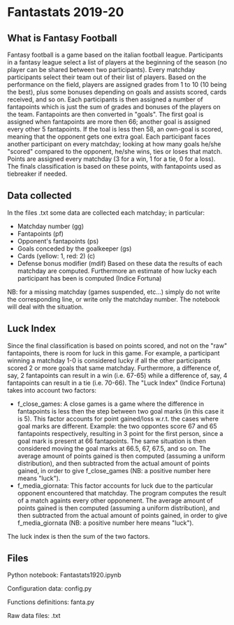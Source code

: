 # Fantastats 2019-20

## What is Fantasy Football
Fantasy football is a game based on the italian football league. Participants in a fantasy league select a list of players at the beginning of the season (no player can be shared between two participants). Every matchday participants select their team out of their list of players. Based on the performance on the field, players are assigned grades from 1 to 10 (10 being the best), plus some bonuses depending on goals and assists scored, cards received, and so on. Each participants is then assigned a number of fantapoints which is just the sum of grades and bonuses of the players on the team. Fantapoints are then converted in "goals". The first goal is assigned when fantapoints are more then 66; another goal is assigned every other 5 fantapoints. If the toal is less then 58, an own-goal is scored, meaning that the opponent gets one extra goal.
Each participant faces another participant on every matchday; looking at how many goals he/she "scored" compared to the opponent, he/she wins, ties or loses that match. Points are assigned every matchday (3 for a win, 1 for a tie, 0 for a loss). The finals classification is based on these points, with fantapoints used as tiebreaker if needed.

## Data collected
In the files .txt some data are collected each matchday; in particular:
- Matchday number (gg)
- Fantapoints (pf)
- Opponent's fantapoints (ps)
- Goals conceded by the goalkeeper (gs)
- Cards (yellow: 1, red: 2) (c)
- Defense bonus modifier (mdif)
Based on these data the results of each matchday are computed. Furthermore an estimate of how lucky each participant has been is computed (Indice Fortuna)

NB: for a missing matchday (games suspended, etc...) simply do not write the corresponding line, or write only the matchday number. The notebook will deal with the situation.

## Luck Index
Since the final classification is based on points scored, and not on the "raw" fantapoints, there is room for luck in this game. For example, a participant winning a matchday 1-0 is considered lucky if all the other participants scored 2 or more goals that same matchday. Furthermore, a difference of, say, 2 fantapoints can result in a win (i.e. 67-65) while a difference of, say, 4 fantapoints can result in a tie (i.e. 70-66). The "Luck Index" (Indice Fortuna) takes into account two factors:
- f_close_games: A close games is a game where the difference in fantapoints is less then the step between two goal marks (in this case it is 5). This factor accounts for point gained/loss w.r.t. the cases where goal marks are different. Example: the two oppontes score 67 and 65 fantapoints respectively, resulting in 3 point for the first person, since a goal mark is present at 66 fantapoints. The same situation is then considered moving the goal marks at 66.5, 67, 67.5, and so on. The average amount of points gained is then computed (assuming a uniform distribution), and then subtracted from the actual amount of points gained, in order to give f_close_games (NB: a positive number here means "luck").
- f_media_giornata: This factor accounts for luck due to the particular opponent encountered that matchday. The program computes the result of a match againts every other opponenent. The average amount of points gained is then computed (assuming a uniform distribution), and then subtracted from the actual amount of points gained, in order to give f_media_giornata (NB: a positive number here means "luck").

The luck index is then the sum of the two factors.

## Files

Python notebook: Fantastats1920.ipynb

Configuration data: config.py

Functions definitions: fanta.py

Raw data files: .txt
